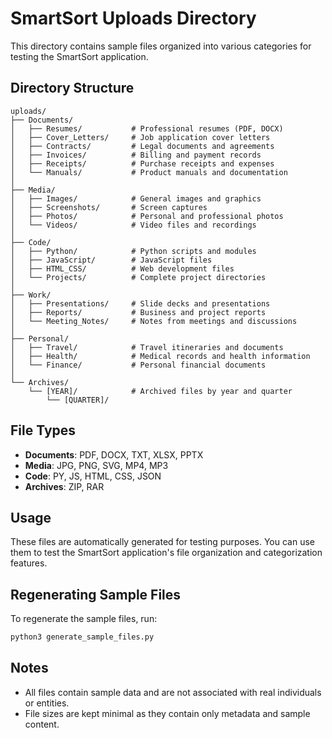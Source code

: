 # SmartSort Uploads Directory

This directory contains sample files organized into various categories for testing the SmartSort application.

## Directory Structure

```
uploads/
├── Documents/
│   ├── Resumes/           # Professional resumes (PDF, DOCX)
│   ├── Cover_Letters/     # Job application cover letters
│   ├── Contracts/         # Legal documents and agreements
│   ├── Invoices/          # Billing and payment records
│   ├── Receipts/          # Purchase receipts and expenses
│   └── Manuals/           # Product manuals and documentation
│
├── Media/
│   ├── Images/            # General images and graphics
│   ├── Screenshots/       # Screen captures
│   ├── Photos/            # Personal and professional photos
│   └── Videos/            # Video files and recordings
│
├── Code/
│   ├── Python/            # Python scripts and modules
│   ├── JavaScript/        # JavaScript files
│   ├── HTML_CSS/          # Web development files
│   └── Projects/          # Complete project directories
│
├── Work/
│   ├── Presentations/     # Slide decks and presentations
│   ├── Reports/           # Business and project reports
│   └── Meeting_Notes/     # Notes from meetings and discussions
│
├── Personal/
│   ├── Travel/            # Travel itineraries and documents
│   ├── Health/            # Medical records and health information
│   └── Finance/           # Personal financial documents
│
└── Archives/
    └── [YEAR]/            # Archived files by year and quarter
        └── [QUARTER]/
```

## File Types

- **Documents**: PDF, DOCX, TXT, XLSX, PPTX
- **Media**: JPG, PNG, SVG, MP4, MP3
- **Code**: PY, JS, HTML, CSS, JSON
- **Archives**: ZIP, RAR

## Usage

These files are automatically generated for testing purposes. You can use them to test the SmartSort application's file organization and categorization features.

## Regenerating Sample Files

To regenerate the sample files, run:

```bash
python3 generate_sample_files.py
```

## Notes

- All files contain sample data and are not associated with real individuals or entities.
- File sizes are kept minimal as they contain only metadata and sample content.

